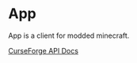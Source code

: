 # App

App is a client for modded minecraft.

[CurseForge API Docs](https://docs.curseforge.com/rest-api/#accessing-the-service)